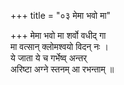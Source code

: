 +++
title = "०३ मेमा भवो मा"

+++
मेमा भवो मा शर्वो वधीद् गा  
मा वत्सान् क्लोमश्वयो विदन् नः ।  
ये जाता ये च गर्भेष्व् अन्तर्  
अरिष्टा अग्ने स्तनम् आ रभन्ताम् ॥